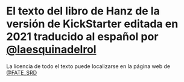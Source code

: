 # El texto del libro de Hanz de la versión de KickStarter editada en 2021 traducido al español por [@laesquinadelrol](https://twitter.com/laesquinadelrol)
La licencia de todo el texto puede localizarse en la página web de [@FATE_SRD](https://fate-srd.com/)
